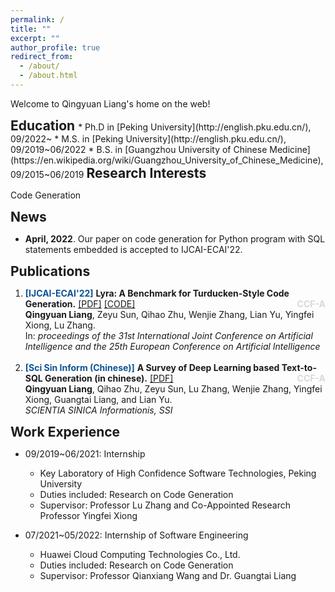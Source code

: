 ```yaml
---
permalink: /
title: ""
excerpt: ""
author_profile: true
redirect_from: 
  - /about/
  - /about.html
---
```


Welcome to Qingyuan Liang's home on the web!

<h2 style="display:inline"> Education </h2> 
* Ph.D in [Peking University](http://english.pku.edu.cn/), 09/2022~
* M.S. in [Peking University](http://english.pku.edu.cn/), 09/2019~06/2022
* B.S. in [Guangzhou University of Chinese Medicine](https://en.wikipedia.org/wiki/Guangzhou_University_of_Chinese_Medicine), 09/2015~06/2019


<h2 style="display:inline"> Research Interests </h2> <br/>

Code Generation

<h2 style="display:inline"> News </h2> 

- **April, 2022**.  Our paper on code generation for Python program with SQL statements embedded is accepted to IJCAI-ECAI'22.


<h2 style="display:inline"> Publications </h2> 

<ol>

<li>
    <strong style="color:#0b5394">[IJCAI-ECAI'22]</strong> <b>Lyra: A Benchmark for Turducken-Style Code Generation.</b>  <a href="https://arxiv.org/abs/2108.12144">[PDF]</a> <a href="https://github.com/LIANGQINGYUAN/Lyra">[CODE]</a> <strong style="color:#D9D8DC;float:right">CCF-A</strong>
    <br/>
    <b>Qingyuan Liang</b>, Zeyu Sun, Qihao Zhu, Wenjie Zhang, Lian Yu, Yingfei Xiong, Lu Zhang.
    <br/>
		In: <em> proceedings of the 31st International Joint Conference on Artificial Intelligence and the 25th European Conference on Artificial Intelligence</em>
</li>

<br/>

<li>
    <strong style="color:#0b5394">[Sci Sin Inform (Chinese)]</strong> <b>A Survey of Deep Learning based Text-to-SQL Generation (in chinese).</b>  <a href="https://doi.org/10.1360/SSI-2021-0316">[PDF]</a> <strong style="color:#D9D8DC;float:right">CCF-A</strong>
    <br/>
    <b>Qingyuan Liang</b>, Qihao Zhu, Zeyu Sun, Lu Zhang, Wenjie Zhang, Yingfei Xiong, Guangtai Liang, and Lian Yu.
    <br/>
    <em> SCIENTIA SINICA Informationis, SSI</em>
</li>

</ol>


<h2  style="display:inline"> Work Experience </h2> 

* 09/2019~06/2021: Internship
  * Key Laboratory of High Confidence Software Technologies, Peking University
  * Duties included: Research on Code Generation
  * Supervisor: Professor Lu Zhang and Co-Appointed Research Professor Yingfei Xiong

* 07/2021~05/2022: Internship of Software Engineering
  * Huawei Cloud Computing Technologies Co., Ltd.
  * Duties included: Research on Code Generation
  * Supervisor: Professor Qianxiang Wang and Dr. Guangtai Liang

